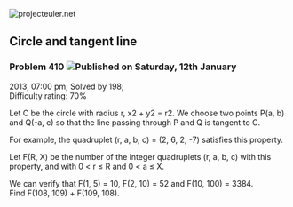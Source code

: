 ![projecteuler.net](images/print_page_logo.png)

## Circle and tangent line

### Problem 410 ![](images/icon_info.png)Published on Saturday, 12th January
2013, 07:00 pm; Solved by 198;  
Difficulty rating: 70%

Let C be the circle with radius r, x2 \+ y2 = r2. We choose two points P(a, b)
and Q(-a, c) so that the line passing through P and Q is tangent to C.

For example, the quadruplet (r, a, b, c) = (2, 6, 2, -7) satisfies this
property.

Let F(R, X) be the number of the integer quadruplets (r, a, b, c) with this
property, and with 0 &lt; r ≤ R and 0 &lt; a ≤ X.

We can verify that F(1, 5) = 10, F(2, 10) = 52 and F(10, 100) = 3384.  
Find F(108, 109) + F(109, 108).

  
  

